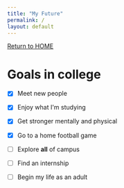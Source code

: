 ```yaml
---
title: "My Future"
permalink: /
layout: default
---
```



[Return to HOME](https://mkim74.github.io/AboutMe/)

# Goals in college

- [x] Meet new people
- [x] Enjoy what I'm studying
- [x] Get stronger mentally and physical 
- [x] Go to a home football game
- [ ] Explore **all** of campus
- [ ] Find an internship
- [ ] Begin my life as an adult

